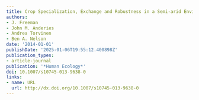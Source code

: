 ```yaml
---
title: Crop Specialization, Exchange and Robustness in a Semi-arid Environment
authors:
- J. Freeman
- John M. Anderies
- Andrea Torvinen
- Ben A. Nelson
date: '2014-01-01'
publishDate: '2025-01-06T19:55:12.400898Z'
publication_types:
- article-journal
publication: '*Human Ecology*'
doi: 10.1007/s10745-013-9638-0
links:
- name: URL
  url: http://dx.doi.org/10.1007/s10745-013-9638-0
---
```

